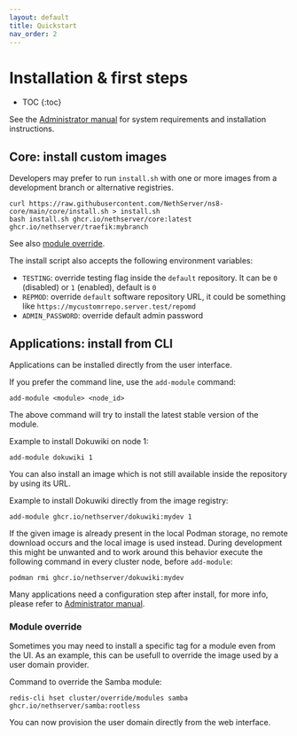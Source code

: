 ```yaml
---
layout: default
title: Quickstart
nav_order: 2
---
```


# Installation & first steps

* TOC
{:toc}

See the [Administrator manual]({{site.admin_manual}}) for system requirements and installation instructions.

## Core: install custom images

Developers may prefer to run `install.sh` with one or more images from a
development branch or alternative registries.

    curl https://raw.githubusercontent.com/NethServer/ns8-core/main/core/install.sh > install.sh 
    bash install.sh ghcr.io/nethserver/core:latest ghcr.io/nethserver/traefik:mybranch

See also [module override](#module-override).

The install script also accepts the following environment variables:
- `TESTING`: override testing flag inside the `default` repository. It can be `0` (disabled) or `1` (enabled), default is `0`
- `REPMOD`: override `default` software repository URL, it could be something like `https://mycustomrrepo.server.test/repomd`
- `ADMIN_PASSWORD`: override default admin password

## Applications: install from CLI

Applications can be installed directly from the user interface.

If you prefer the command line, use the `add-module` command:
```
add-module <module> <node_id>
```
The  above command will try to install the latest stable version of the module.

Example to install Dokuwiki on node 1:
```
add-module dokuwiki 1
```

You can also install an image which is not still available inside the repository by using
its URL.

Example to install Dokuwiki directly from the image registry:
```
add-module ghcr.io/nethserver/dokuwiki:mydev 1
```

If the given image is already present in the local Podman storage, no
remote download occurs and the local image is used instead. During
development this might be unwanted and to work around this behavior
execute the following command in every cluster node, before `add-module`:

    podman rmi ghcr.io/nethserver/dokuwiki:mydev

Many applications need a configuration step after install, for more info, 
please refer to [Administrator manual]({{site.admin_manual}}).

### Module override

Sometimes you may need to install a specific tag for a module even from the UI.
As an example, this can be usefull to override the image used by a
user domain provider.

Command to override the Samba module:
```
redis-cli hset cluster/override/modules samba ghcr.io/nethserver/samba:rootless
```

You can now provision the user domain directly from the web interface.
